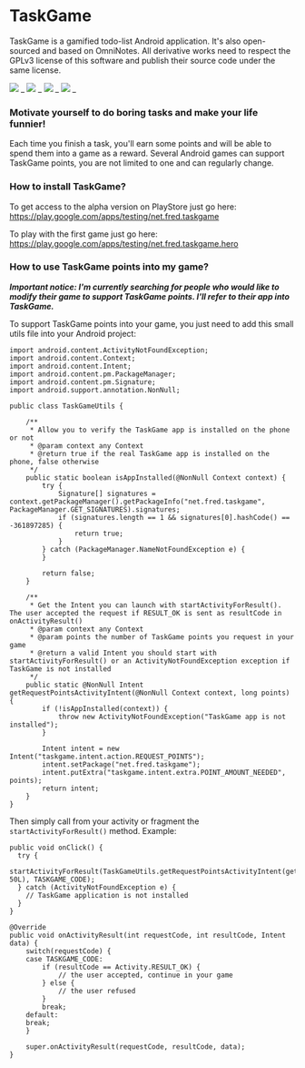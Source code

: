 TaskGame
==========

TaskGame is a gamified todo-list Android application. It's also open-sourced and based on OmniNotes.
All derivative works need to respect the GPLv3 license of this software and publish their source code under the same license.

![](https://lh3.googleusercontent.com/fvMvVPiu2fTVA5FWUNvhr2iwXfE9WCDxQ0C2I5fYozEY-NQ8d8ZGU7AjVrps3BEU3Q=h310) _
![](https://lh3.googleusercontent.com/-GuoW_H1RJScFMhh36zXnYQmqWRwZtDLcOFfdM3Pgkd--k6iHhhDy3qxBdgawCS6e6Q=h310) _
![](https://lh3.googleusercontent.com/qFC0H8zPJRTvz7nQ9OpujExqGwmvqTLD8S1UnH7nSnzTnIx4iDVndNZcXcc2jIr6vA=h310) _
![](https://lh3.googleusercontent.com/9T_ILE4FrvDZyT0FRM6l9Y9FsnG3nYItUPK8d5PI7O7KCyE9o2fLfL5kU2AepTGEOb9F=h310) _

### Motivate yourself to do boring tasks and make your life funnier!

Each time you finish a task, you'll earn some points and will be able to spend them into a game as a reward. Several Android games can support TaskGame points, you are not limited to one and can regularly change.

### How to install TaskGame?

To get access to the alpha version on PlayStore just go here: https://play.google.com/apps/testing/net.fred.taskgame

To play with the first game just go here: https://play.google.com/apps/testing/net.fred.taskgame.hero

### How to use TaskGame points into my game?

***Important notice: I'm currently searching for people who would like to modify their game to support TaskGame points. I'll refer to their app into TaskGame.***

To support TaskGame points into your game, you just need to add this small utils file into your Android project:
```
import android.content.ActivityNotFoundException;
import android.content.Context;
import android.content.Intent;
import android.content.pm.PackageManager;
import android.content.pm.Signature;
import android.support.annotation.NonNull;

public class TaskGameUtils {

    /**
     * Allow you to verify the TaskGame app is installed on the phone or not
     * @param context any Context
     * @return true if the real TaskGame app is installed on the phone, false otherwise
     */
    public static boolean isAppInstalled(@NonNull Context context) {
        try {
            Signature[] signatures = context.getPackageManager().getPackageInfo("net.fred.taskgame", PackageManager.GET_SIGNATURES).signatures;
            if (signatures.length == 1 && signatures[0].hashCode() == -361897285) {
                return true;
            }
        } catch (PackageManager.NameNotFoundException e) {
        }

        return false;
    }

    /**
     * Get the Intent you can launch with startActivityForResult(). The user accepted the request if RESULT_OK is sent as resultCode in onActivityResult()
     * @param context any Context
     * @param points the number of TaskGame points you request in your game
     * @return a valid Intent you should start with startActivityForResult() or an ActivityNotFoundException exception if TaskGame is not installed
     */
    public static @NonNull Intent getRequestPointsActivityIntent(@NonNull Context context, long points) {
        if (!isAppInstalled(context)) {
            throw new ActivityNotFoundException("TaskGame app is not installed");
        }

        Intent intent = new Intent("taskgame.intent.action.REQUEST_POINTS");
        intent.setPackage("net.fred.taskgame");
        intent.putExtra("taskgame.intent.extra.POINT_AMOUNT_NEEDED", points);
        return intent;
    }
}
```

Then simply call from your activity or fragment the `startActivityForResult()` method. Example:
```
public void onClick() {
  try {
  	startActivityForResult(TaskGameUtils.getRequestPointsActivityIntent(getContext(), 50L), TASKGAME_CODE);
  } catch (ActivityNotFoundException e) {
    // TaskGame application is not installed
  }
}
				
@Override
public void onActivityResult(int requestCode, int resultCode, Intent data) {
	switch(requestCode) {
	case TASKGAME_CODE:
		if (resultCode == Activity.RESULT_OK) {
			// the user accepted, continue in your game
		} else {
			// the user refused
		}
		break;
	default:
    break;
	}
	
	super.onActivityResult(requestCode, resultCode, data);
}
```
